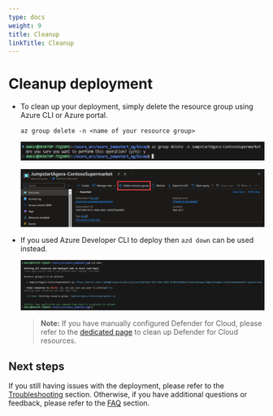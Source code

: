 ```yaml
---
type: docs
weight: 9
title: Cleanup
linkTitle: Cleanup
---
```


# Cleanup deployment

- To clean up your deployment, simply delete the resource group using Azure CLI or Azure portal.

  ```shell
  az group delete -n <name of your resource group>
  ```

  ![Screenshot showing az group delete](./img/az_group_delete.png)

  ![Screenshot showing group delete from Azure portal](./img/portal_delete.png)

- If you used Azure Developer CLI to deploy then ```azd down``` can be used instead.

  ![Screenshot showing azd down](./img/azd_down.png)

  > **Note:** If you have manually configured Defender for Cloud, please refer to the [dedicated page](/azure_jumpstart_ag/contoso_supermarket/arc_defender_servers/#cleanup) to clean up Defender for Cloud resources.

## Next steps

If you still having issues with the deployment, please refer to the [Troubleshooting](/azure_jumpstart_ag/contoso_supermarket/troubleshooting/) section. Otherwise, if you have additional questions or feedback, please refer to the [FAQ](/azure_jumpstart_ag/faq/) section.
